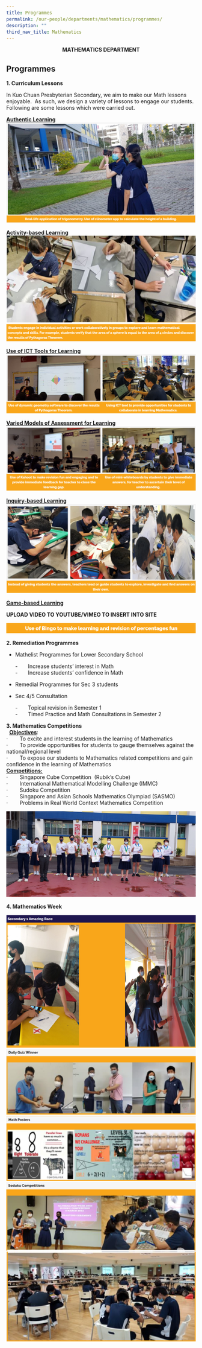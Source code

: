 ```yaml
---
title: Programmes
permalink: /our-people/departments/mathematics/programmes/
description: ""
third_nav_title: Mathematics
---
```

**<center>MATHEMATICS DEPARTMENT</center>**


## Programmes

**1. Curriculum Lessons**

In Kuo Chuan Presbyterian Secondary, we aim to make our Math lessons enjoyable.  As such, we design a variety of lessons to engage our students.  Following are some lessons which were carried out.  
   
**<u>Authentic Learning</u>**
![](/images/Our%20People/Departments/Math/Math%20Prog%201.png)

**<u>Activity-based Learning</u>**
![](/images/Our%20People/Departments/Math/Math%20Prog%202.jpg)
![](/images/Our%20People/Departments/Math/Math%20Prog%203.png)


**<u>Use of ICT Tools for Learning</u>**
![](/images/Our%20People/Departments/Math/Math%20Prog%204.png)

**<u>Varied Models of Assessment for Learning</u>**
![](/images/Our%20People/Departments/Math/Math%20Prog%205.png)

**<u>Inquiry-based Learning</u>**
![](/images/Our%20People/Departments/Math/Math%20Prog%206.png)

**<u>Game-based Learning</u>**

**UPLOAD VIDEO TO YOUTUBE/VIMEO TO INSERT INTO SITE**

![](/images/Our%20People/Departments/Math/Math%20Prog%207.png)


**2\. Remediation Programmes**  

*   Mathelist Programmes for Lower Secondary School

     -       Increase students’ interest in Math<br>
     -       Increase students’ confidence in Math

*   Remedial Programmes for Sec 3 students
*   Sec 4/5 Consultation

    -       Topical revision in Semester 1<br>
    -       Timed Practice and Math Consultations in Semester 2      

**3\. Mathematics Competitions**   <br> 
**<u>Objectives</u>**:  
·        To excite and interest students in the learning of Mathematics  
·        To provide opportunities for students to gauge themselves against the national/regional level  
·        To expose our students to Mathematics related competitions and gain confidence in the learning of Mathematics  
**<u>Competitions:</u>**    <br>
·        Singapore Cube Competition  (Rubik’s Cube)  
·        International Mathematical Modelling Challenge (IMMC)  
·        Sudoku Competition  
·        Singapore and Asian Schools Mathematics Olympiad (SASMO)  
·        Problems in Real World Context Mathematics Competition


![](/images/Our%20People/Departments/Math/Math%20Prog%208.jpg)


**4\. Mathematics Week**

![](/images/Our%20People/Departments/Math/Math%20Prog%209.png)
![](/images/Our%20People/Departments/Math/Math%20Prog%2010.png)
	![](/images/Our%20People/Departments/Math/Math%20Prog%2011.png)
![](/images/Our%20People/Departments/Math/Math%20Prog%2012.png)
![](/images/Our%20People/Departments/Math/Math%20Prog%2013.png)